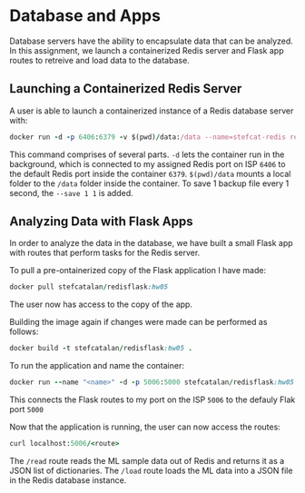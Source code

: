 # Database and Apps

Database servers have the ability to encapsulate data that can be analyzed. In this assignment, we launch a containerized Redis server and Flask app routes to retreive and load data to the database.

## Launching a Containerized Redis Server

A user is able to launch a containerized instance of a Redis database server with:
```ruby
docker run -d -p 6406:6379 -v $(pwd)/data:/data --name=stefcat-redis redis:6 --save 1 1
```
This command comprises of several parts. `-d` lets the container run in the background, which is connected to my assigned Redis port on ISP `6406` to the default Redis port inside the container `6379`. `$(pwd)/data` mounts a local folder to the `/data` folder inside the container. To save 1 backup file every 1 second, the `--save 1 1` is added.

## Analyzing Data with Flask Apps

In order to analyze the data in the database, we have built a small Flask app with routes that perform tasks for the Redis server.

To pull a pre-ontainerized copy of the Flask application I have made:
```ruby
docker pull stefcatalan/redisflask:hw05
```
The user now has access to the copy of the app.

Building the image again if changes were made can be performed as follows:
```ruby
docker build -t stefcatalan/redisflask:hw05 .
```
To run the application and name the container:
```ruby
docker run --name "<name>" -d -p 5006:5000 stefcatalan/redisflask:hw05
```
This connects the Flask routes to my port on the ISP `5006` to the defauly Flak port `5000`

Now that the application is running, the user can now access the routes:
```ruby
curl localhost:5006/<route>
```
The `/read` route reads the ML sample data out of Redis and returns it as a JSON list of dictionaries. The `/load` route loads the ML data into a JSON file in the Redis database instance.


